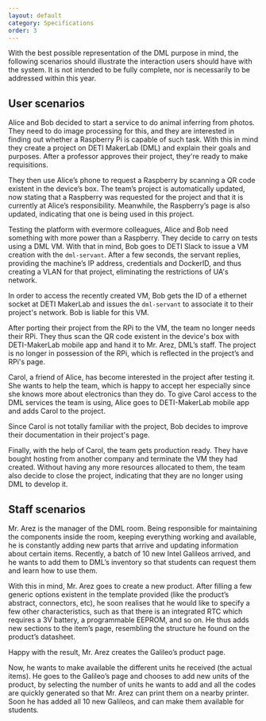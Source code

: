 ```yaml
---
layout: default
category: Specifications
order: 3
---
```


With the best possible representation of the DML purpose in mind, the
following scenarios should illustrate the interaction users should have with
the system. It is not intended to be fully complete, nor is necessarily to be
addressed within this year.

## User scenarios

Alice and Bob decided to start a service to do animal inferring from photos.
They need to do image processing for this, and they are interested in finding
out whether a Raspberry Pi is capable of such task. With this in mind they
create a project on DETI MakerLab (DML) and explain their goals and purposes.
After a professor approves their project, they're ready to make requisitions.

They then use Alice’s phone to request a Raspberry by scanning a QR code
existent in the device’s box. The team’s project is automatically updated, now
stating that a Raspberry was requested for the project and that it is
currently at Alice’s responsibility. Meanwhile, the Raspberry’s page is also
updated, indicating that one is being used in this project.

Testing the platform with evermore colleagues, Alice and Bob need something
with more power than a Raspberry. They decide to carry on tests using a DML
VM. With that in mind, Bob goes to DETI Slack to issue a VM creation with the 
`dml-servant`. After a few seconds, the servant replies, providing the 
machine’s IP address, credentials and DockerID, and thus creating a VLAN
for that project, eliminating the restrictions of UA's network.

In order to access the recently created VM, Bob gets the ID of a ethernet socket
at DETI MakerLab and issues the `dml-servant` to associate it to their project's
network. Bob is liable for this VM.

After porting their project from the RPi to the VM, the team no longer needs
their RPi. They thus scan the QR code existent in the device's box with 
DETI-MakerLab mobile app and hand it to Mr. Arez, DML’s staff. The project is 
no longer in possession of the RPi, which is reflected in the project’s
and RPi's page.

Carol, a friend of Alice, has become interested in the project after testing
it. She wants to help the team, which is happy to accept her especially since
she knows more about electronics than they do. To give Carol access to the DML
services the team is using, Alice goes to DETI-MakerLab mobile app and 
adds Carol to the project.

Since Carol is not totally familiar with the project, Bob decides to improve
their documentation in their project's page.

Finally, with the help of Carol, the team gets production ready. They have
bought hosting from another company and terminate the VM they had created.
Without having any more resources allocated to them, the team also decide to
close the project, indicating that they are no longer using DML to develop it.

## Staff scenarios

Mr. Arez is the manager of the DML room. Being responsible for maintaining
the components inside the room, keeping everything working and available, he
is constantly adding new parts that arrive and updating information about
certain items. Recently, a batch of 10 new Intel Galileos arrived, and he
wants to add them to DML’s inventory so that students can request them and
learn how to use them.

With this in mind, Mr. Arez goes to create a new product. After filling a
few generic options existent in the template provided (like the product’s
abstract, connectors, etc), he soon realises that he would like to specify a
few other characteristics, such as that there is an integrated RTC which
requires a 3V battery, a programmable EEPROM, and so on. He thus adds new
sections to the item’s page, resembling the structure he found on the
product’s datasheet.

Happy with the result, Mr. Arez creates the Galileo’s product page.

Now, he wants to make available the different units he received (the actual
items). He goes to the Galileo’s page and chooses to add new units of the
product, by selecting the number of units he wants to add and all the codes are
quickly generated so that Mr. Arez can print them on a nearby printer.
Soon he has added all 10 new Galileos, and can make them available for students.

